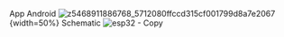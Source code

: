 App Android
![z5468911886768_5712080ffccd315cf001799d8a7e2067](https://github.com/HaiHai-17/IoT/assets/137904166/e6d56d5d-0921-4769-8f2c-2e8fa8055a3f){width=50%}
Schematic
![esp32 - Copy](https://github.com/HaiHai-17/IoT/assets/137904166/d5ca9fb0-4e9f-4207-9f03-0f0e6caf1168)
